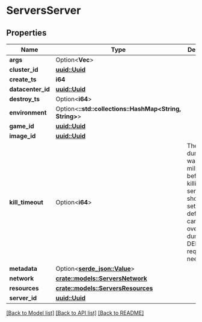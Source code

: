 # ServersServer

## Properties

Name | Type | Description | Notes
------------ | ------------- | ------------- | -------------
**args** | Option<**Vec<String>**> |  | [optional]
**cluster_id** | [**uuid::Uuid**](uuid::Uuid.md) |  | 
**create_ts** | **i64** |  | 
**datacenter_id** | [**uuid::Uuid**](uuid::Uuid.md) |  | 
**destroy_ts** | Option<**i64**> |  | [optional]
**environment** | Option<**::std::collections::HashMap<String, String>**> |  | [optional]
**game_id** | [**uuid::Uuid**](uuid::Uuid.md) |  | 
**image_id** | [**uuid::Uuid**](uuid::Uuid.md) |  | 
**kill_timeout** | Option<**i64**> | The duration to wait for in milliseconds before killing the server. This should be set to a safe default, and can be overridden during a DELETE request if needed. | [optional]
**metadata** | Option<[**serde_json::Value**](.md)> |  | 
**network** | [**crate::models::ServersNetwork**](ServersNetwork.md) |  | 
**resources** | [**crate::models::ServersResources**](ServersResources.md) |  | 
**server_id** | [**uuid::Uuid**](uuid::Uuid.md) |  | 

[[Back to Model list]](../README.md#documentation-for-models) [[Back to API list]](../README.md#documentation-for-api-endpoints) [[Back to README]](../README.md)


